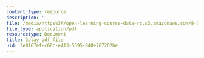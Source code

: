 ```yaml
---
content_type: resource
description: ''
file: /media/https%3A/open-learning-course-data-rc.s3.amazonaws.com/8-01sc-classical-mechanics-fall-2016/3e8167efc68ce4135695840e767202be_x5WavAj2M8A.pdf
file_type: application/pdf
resourcetype: Document
title: 3play pdf file
uid: 3e8167ef-c68c-e413-5695-840e767202be
---
```

